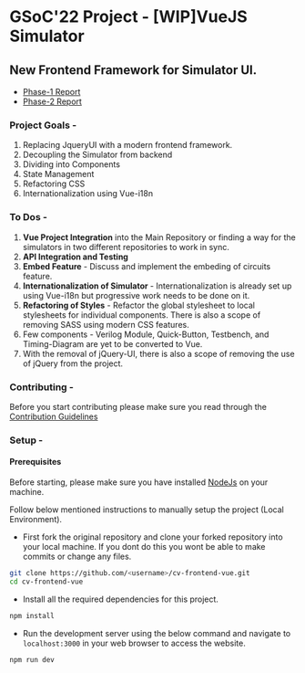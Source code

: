 # GSoC'22 Project - [WIP]VueJS Simulator

## New Frontend Framework for Simulator UI.
- [Phase-1 Report](https://blog.circuitverse.org/posts/devjitchoudhury_gsoc22_phase1_report/)
- [Phase-2 Report](https://blog.circuitverse.org/posts/devjitchoudhury_gsoc22_phase2_report/)

### Project Goals - 
1. Replacing JqueryUI with a modern frontend framework.
2. Decoupling the Simulator from backend
3. Dividing into Components
4. State Management
5. Refactoring CSS
6. Internationalization using Vue-i18n


### To Dos -
1. **Vue Project Integration** into the Main Repository or finding a way for the simulators in two different repositories to work in sync.
2. **API Integration and Testing**
3. **Embed Feature** - Discuss and implement the embeding of circuits feature.
4. **Internationalization of Simulator** - Internationalization is already set up using Vue-i18n but progressive work needs to be done on it.
5. **Refactoring of Styles** - Refactor the global stylesheet to local stylesheets for individual components. There is also a scope of removing SASS using modern CSS features.
6. Few components - Verilog Module, Quick-Button, Testbench, and Timing-Diagram are yet to be converted to Vue. 
7. With the removal of jQuery-UI, there is also a scope of removing the use of jQuery from the project.


### Contributing - 

Before you start contributing please make  sure you read through the [Contribution Guidelines](CONTRIBUTING.md) 

### Setup -

#### Prerequisites
Before starting, please make sure you have installed [NodeJs](https://nodejs.org/en/download/) on your machine.

Follow below mentioned instructions to manually setup the project (Local Environment).

 - First fork the original repository and clone your forked repository into your local machine. If you dont do this you wont be able to make commits or change any files.
```sh
git clone https://github.com/<username>/cv-frontend-vue.git
cd cv-frontend-vue
```
 - Install all the required dependencies for this project.
```sh
npm install 
```
 - Run the development server using the below command and navigate to `localhost:3000` in your web browser to access the website.
```sh
npm run dev 
```
